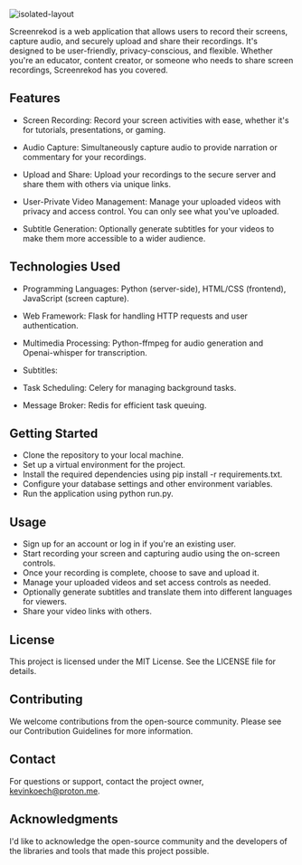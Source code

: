   ![isolated-layout](https://github.com/kevinkoech357/screen_rekod/assets/102515005/8306943e-4443-45d6-b2fc-0c68cf05f56e)

Screenrekod is a web application that allows users to record their screens, capture audio, and securely upload and share their recordings. It's designed to be user-friendly, privacy-conscious, and flexible. Whether you're an educator, content creator, or someone who needs to share screen recordings, Screenrekod has you covered.

## Features
* Screen Recording: Record your screen activities with ease, whether it's for tutorials, presentations, or gaming.

* Audio Capture: Simultaneously capture audio to provide narration or commentary for your recordings.

* Upload and Share: Upload your recordings to the secure server and share them with others via unique links.

* User-Private Video Management: Manage your uploaded videos with privacy and access control. You can only see what you've uploaded.

* Subtitle Generation: Optionally generate subtitles for your videos to make them more accessible to a wider audience.

## Technologies Used
* Programming Languages: Python (server-side), HTML/CSS (frontend), JavaScript (screen capture).

* Web Framework: Flask for handling HTTP requests and user authentication.

* Multimedia Processing: Python-ffmpeg for audio generation and Openai-whisper for transcription.

* Subtitles:

* Task Scheduling: Celery for managing background tasks.

* Message Broker: Redis for efficient task queuing.

## Getting Started
* Clone the repository to your local machine.
* Set up a virtual environment for the project.
* Install the required dependencies using pip install -r requirements.txt.
* Configure your database settings and other environment variables.
* Run the application using python run.py.

## Usage
* Sign up for an account or log in if you're an existing user.
* Start recording your screen and capturing audio using the on-screen controls.
* Once your recording is complete, choose to save and upload it.
* Manage your uploaded videos and set access controls as needed.
* Optionally generate subtitles and translate them into different languages for viewers.
* Share your video links with others.

## License
This project is licensed under the MIT License. See the LICENSE file for details.

## Contributing
We welcome contributions from the open-source community. Please see our Contribution Guidelines for more information.

## Contact
For questions or support, contact the project owner, kevinkoech@proton.me.

## Acknowledgments
I'd like to acknowledge the open-source community and the developers of the libraries and tools that made this project possible.
